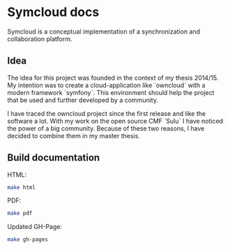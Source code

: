 # Symcloud docs

Symcloud is a conceptual implementation of a synchronization and collaboration platform.

## Idea

The idea for this project was founded in the context of my thesis 2014/15. My intention was to create a cloud-application like ˋowncloudˋ with a modern framework ˋsymfonyˋ. This environment should help the project that be used and further developed by a community.

I have traced the owncloud project since the first release and like the software a lot. With my work on the open source CMF ˋSuluˋ I have noticed the power of a big community. Because of these two reasons, I have decided to combine them in my master thesis.

## Build documentation

HTML:
```sh
make html
```

PDF:
```sh
make pdf
```

Updated GH-Page:
```sh
make gh-pages
```
